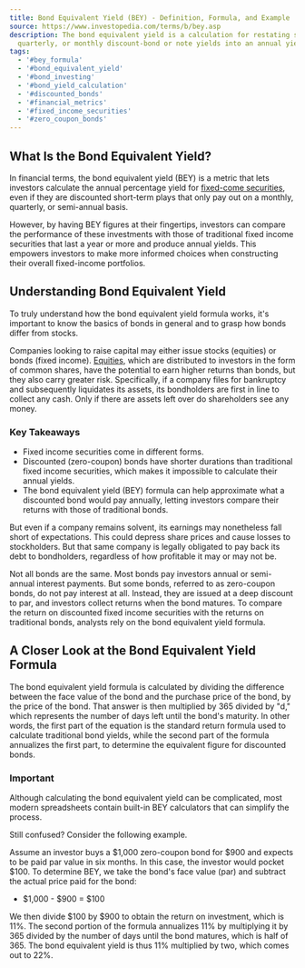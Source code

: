 ```yaml
---
title: Bond Equivalent Yield (BEY) - Definition, Formula, and Example
source: https://www.investopedia.com/terms/b/bey.asp
description: The bond equivalent yield is a calculation for restating semi-annual,
  quarterly, or monthly discount-bond or note yields into an annual yield.
tags:
  - '#bey_formula'
  - '#bond_equivalent_yield'
  - '#bond_investing'
  - '#bond_yield_calculation'
  - '#discounted_bonds'
  - '#financial_metrics'
  - '#fixed_income_securities'
  - '#zero_coupon_bonds'
---
```

## What Is the Bond Equivalent Yield?

In financial terms, the bond equivalent yield (BEY) is a metric that lets investors calculate the annual percentage yield for [fixed-come securities](https://www.investopedia.com/terms/f/fixed-incomesecurity.asp), even if they are discounted short-term plays that only pay out on a monthly, quarterly, or semi-annual basis.

However, by having BEY figures at their fingertips, investors can compare the performance of these investments with those of traditional fixed income securities that last a year or more and produce annual yields. This empowers investors to make more informed choices when constructing their overall fixed-income portfolios.

## Understanding Bond Equivalent Yield

To truly understand how the bond equivalent yield formula works, it's important to know the basics of bonds in general and to grasp how bonds differ from stocks.

Companies looking to raise capital may either issue stocks (equities) or bonds (fixed income). [Equities](https://www.investopedia.com/terms/e/equity.asp), which are distributed to investors in the form of common shares, have the potential to earn higher returns than bonds, but they also carry greater risk. Specifically, if a company files for bankruptcy and subsequently liquidates its assets, its bondholders are first in line to collect any cash. Only if there are assets left over do shareholders see any money.

### Key Takeaways

- Fixed income securities come in different forms.
- Discounted (zero-coupon) bonds have shorter durations than traditional fixed income securities, which makes it impossible to calculate their annual yields.
- The bond equivalent yield (BEY) formula can help approximate what a discounted bond would pay annually, letting investors compare their returns with those of traditional bonds.

But even if a company remains solvent, its earnings may nonetheless fall short of expectations. This could depress share prices and cause losses to stockholders. But that same company is legally obligated to pay back its debt to bondholders, regardless of how profitable it may or may not be.

Not all bonds are the same. Most bonds pay investors annual or semi-annual interest payments. But some bonds, referred to as zero-coupon bonds, do not pay interest at all. Instead, they are issued at a deep discount to par, and investors collect returns when the bond matures. To compare the return on discounted fixed income securities with the returns on traditional bonds, analysts rely on the bond equivalent yield formula.

## A Closer Look at the Bond Equivalent Yield Formula

The bond equivalent yield formula is calculated by dividing the difference between the face value of the bond and the purchase price of the bond, by the price of the bond. That answer is then multiplied by 365 divided by "d," which represents the number of days left until the bond's maturity. In other words, the first part of the equation is the standard return formula used to calculate traditional bond yields, while the second part of the formula annualizes the first part, to determine the equivalent figure for discounted bonds.

### Important

Although calculating the bond equivalent yield can be complicated, most modern spreadsheets contain built-in BEY calculators that can simplify the process.

Still confused? Consider the following example.

Assume an investor buys a $1,000 zero-coupon bond for $900 and expects to be paid par value in six months. In this case, the investor would pocket $100. To determine BEY, we take the bond's face value (par) and subtract the actual price paid for the bond:

- $1,000 - $900 = $100

We then divide $100 by $900 to obtain the return on investment, which is 11%. The second portion of the formula annualizes 11% by multiplying it by 365 divided by the number of days until the bond matures, which is half of 365. The bond equivalent yield is thus 11% multiplied by two, which comes out to 22%.
